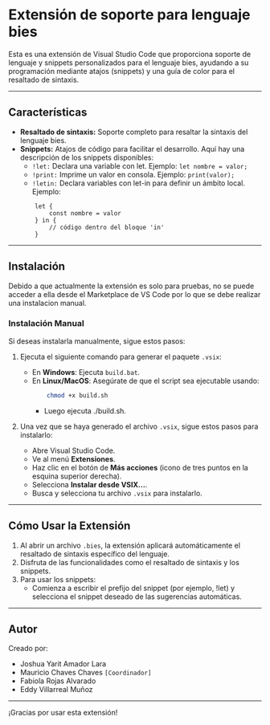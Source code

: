 # Extensión de soporte para lenguaje bies

Esta es una extensión de Visual Studio Code que proporciona soporte de lenguaje y snippets personalizados para el lenguaje bies, ayudando a su programación mediante atajos (snippets) y una guía de color para el resaltado de sintaxis.

---

## Características

- **Resaltado de sintaxis:** Soporte completo para resaltar la sintaxis del lenguaje bies.
- **Snippets:** Atajos de código para facilitar el desarrollo. Aquí hay una descripción de los snippets disponibles:
    - `!let:` Declara una variable con let. Ejemplo: `let nombre = valor;`
    - `!print:` Imprime un valor en consola. Ejemplo: `print(valor);`
    - `!letin:` Declara variables con let-in para definir un ámbito local. Ejemplo:
    ```bies
        let {
            const nombre = valor
        } in {
            // código dentro del bloque 'in'
        }
    ```

---

## Instalación
Debido a que actualmente la extensión es solo para pruebas, no se puede acceder a ella desde el Marketplace de VS Code por lo que se debe realizar una instalacion manual.
### Instalación Manual
Si deseas instalarla manualmente, sigue estos pasos:

1. Ejecuta el siguiente comando para generar el paquete `.vsix`:
   - En **Windows**: Ejecuta `build.bat`.
   - En **Linux/MacOS**: Asegúrate de que el script sea ejecutable usando:
        ```bash
            chmod +x build.sh
        ```
        - Luego ejecuta ./build.sh.



2. Una vez que se haya generado el archivo `.vsix`, sigue estos pasos para instalarlo:
   - Abre Visual Studio Code.
   - Ve al menú **Extensiones**.
   - Haz clic en el botón de **Más acciones** (icono de tres puntos en la esquina superior derecha).
   - Selecciona **Instalar desde VSIX...**.
   - Busca y selecciona tu archivo `.vsix` para instalarlo.

---

## Cómo Usar la Extensión

1. Al abrir un archivo `.bies`, la extensión aplicará automáticamente el resaltado de sintaxis específico del lenguaje.
2. Disfruta de las funcionalidades como el resaltado de sintaxis y los snippets.
3. Para usar los snippets:
    - Comienza a escribir el prefijo del snippet (por ejemplo, !let) y selecciona el snippet deseado de las sugerencias automáticas.
---



## Autor

Creado por: 
- Joshua Yarit Amador Lara
- Mauricio Chaves Chaves `[Coordinador]`
- Fabiola Rojas Alvarado
- Eddy Villarreal Muñoz

---

¡Gracias por usar esta extensión!
